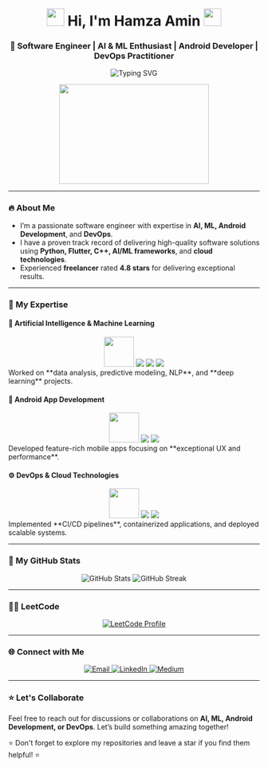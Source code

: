 <!-- Profile README -->

<h1 align="center">
  <img src="https://media.giphy.com/media/hvRJCLFzcasrR4ia7z/giphy.gif" width="35">
  Hi, I'm Hamza Amin
  <img src="https://media.giphy.com/media/hvRJCLFzcasrR4ia7z/giphy.gif" width="35">
</h1>

<h3 align="center">🚀 Software Engineer | AI & ML Enthusiast | Android Developer | DevOps Practitioner</h3>

<p align="center">
  <img src="https://readme-typing-svg.demolab.com?font=Fira+Code&size=22&pause=1000&color=F70000&center=true&vCenter=true&width=435&lines=Welcome+to+my+GitHub+profile!;I+build+awesome+apps+and+systems;AI+%7C+ML+%7C+Android+%7C+DevOps;Let's+collaborate+and+innovate!" alt="Typing SVG" />
</p>

<p align="center">
  <img src="https://media.giphy.com/media/26AHONQ79FdWZhAI0/giphy.gif" width="300" height="200">
</p>

---

### 🔥 About Me
- I’m a passionate software engineer with expertise in **AI, ML, Android Development**, and **DevOps**.
- I have a proven track record of delivering high-quality software solutions using **Python, Flutter, C++, AI/ML frameworks**, and **cloud technologies**.
- Experienced **freelancer** rated **4.8 stars** for delivering exceptional results.

---

### 🔧 My Expertise

#### 🌟 **Artificial Intelligence & Machine Learning**  
<div align="center">
  <img src="https://media.giphy.com/media/ZGHpWzdOEkMKtwLqdc/giphy.gif" width="60"> 
  <img src="https://img.shields.io/badge/Python-3776AB?style=flat&logo=python&logoColor=white"> 
  <img src="https://img.shields.io/badge/TensorFlow-FF6F00?style=flat&logo=tensorflow&logoColor=white"> 
  <img src="https://img.shields.io/badge/PyTorch-EE4C2C?style=flat&logo=pytorch&logoColor=white"> 
</div>
Worked on **data analysis, predictive modeling, NLP**, and **deep learning** projects.

#### 📱 **Android App Development**  
<div align="center">
  <img src="https://media.giphy.com/media/L8K62iTDkzGX6/giphy.gif" width="60"> 
  <img src="https://img.shields.io/badge/Android-3DDC84?style=flat&logo=android&logoColor=white"> 
  <img src="https://img.shields.io/badge/Flutter-02569B?style=flat&logo=flutter&logoColor=white"> 
</div>
Developed feature-rich mobile apps focusing on **exceptional UX and performance**.

#### ⚙️ **DevOps & Cloud Technologies**  
<div align="center">
  <img src="https://media.giphy.com/media/f9k1tV7HyORcngKF8v/giphy.gif" width="60"> 
  <img src="https://img.shields.io/badge/Docker-2496ED?style=flat&logo=docker&logoColor=white"> 
  <img src="https://img.shields.io/badge/Kubernetes-326CE5?style=flat&logo=kubernetes&logoColor=white"> 
</div>
Implemented **CI/CD pipelines**, containerized applications, and deployed scalable systems.

---

### 🌟 My GitHub Stats
<p align="center">
  <img src="https://github-readme-stats.vercel.app/api?username=hak2979&show_icons=true&theme=radical" alt="GitHub Stats" />
  <img src="https://github-readme-streak-stats.herokuapp.com/?user=hak2979&theme=radical" alt="GitHub Streak" />
</p>

---

### 🧑‍💻 LeetCode
<p align="center">
  <a href="https://leetcode.com/u/hamzaamin5003/">
    <img src="https://img.shields.io/badge/LeetCode-FFA116?style=for-the-badge&logo=leetcode&logoColor=white" alt="LeetCode Profile">
  </a>
</p>

---

### 🌐 Connect with Me
<p align="center">
  <a href="mailto:hamzaamin5003@gmail.com">
    <img src="https://img.shields.io/badge/Email-D14836?style=for-the-badge&logo=gmail&logoColor=white" alt="Email">
  </a>
  <a href="http://www.linkedin.com/in/hamza-amin-khokhar-80bab267/">
    <img src="https://img.shields.io/badge/LinkedIn-0077B5?style=for-the-badge&logo=linkedin&logoColor=white" alt="LinkedIn">
  </a>
  <a href="https://medium.com/@hamzaamin5003">
    <img src="https://img.shields.io/badge/Medium-12100E?style=for-the-badge&logo=medium&logoColor=white" alt="Medium">
  </a>
</p>

---

### ⭐ Let's Collaborate
Feel free to reach out for discussions or collaborations on **AI, ML, Android Development, or DevOps**. Let’s build something amazing together!

⭐ Don't forget to explore my repositories and leave a star if you find them helpful! ⭐
